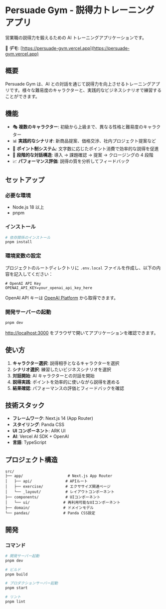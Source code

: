 # Persuade Gym - 説得力トレーニングアプリ

営業職の説得力を鍛えるための AI トレーニングアプリケーションです。

🚀 **デモ**: [https://persuade-gym.vercel.app](https://persuade-gym.vercel.app)

## 概要

Persuade Gym は、AI との対話を通じて説得力を向上させるトレーニングアプリです。様々な難易度のキャラクターと、実践的なビジネスシナリオで練習することができます。

## 機能

- 🎭 **複数のキャラクター**: 初級から上級まで、異なる性格と難易度のキャラクター
- 📊 **実践的なシナリオ**: 新商品提案、価格交渉、社内プロジェクト提案など
- 💯 **ポイント制システム**: 文字数に応じたポイント消費で効率的な説得を促進
- 🎯 **段階的な対話構造**: 導入 → 課題確認 → 提案 → クロージングの 4 段階
- 📈 **パフォーマンス評価**: 説得の質を分析してフィードバック

## セットアップ

### 必要な環境

- Node.js 18 以上
- pnpm

### インストール

```bash
# 依存関係のインストール
pnpm install
```

### 環境変数の設定

プロジェクトのルートディレクトリに `.env.local` ファイルを作成し、以下の内容を記入してください：

```env
# OpenAI API Key
OPENAI_API_KEY=your_openai_api_key_here
```

OpenAI API キーは [OpenAI Platform](https://platform.openai.com/api-keys) から取得できます。

### 開発サーバーの起動

```bash
pnpm dev
```

[http://localhost:3000](http://localhost:3000) をブラウザで開いてアプリケーションを確認できます。

## 使い方

1. **キャラクター選択**: 説得相手となるキャラクターを選択
2. **シナリオ選択**: 練習したいビジネスシナリオを選択
3. **対話開始**: AI キャラクターとの対話を開始
4. **説得実践**: ポイントを効率的に使いながら説得を進める
5. **結果確認**: パフォーマンスの評価とフィードバックを確認

## 技術スタック

- **フレームワーク**: Next.js 14 (App Router)
- **スタイリング**: Panda CSS
- **UI コンポーネント**: ARK UI
- **AI**: Vercel AI SDK + OpenAI
- **言語**: TypeScript

## プロジェクト構造

```
src/
├── app/                    # Next.js App Router
│   ├── api/               # APIルート
│   ├── exercise/          # エクササイズ関連ページ
│   └── _layout/           # レイアウトコンポーネント
├── components/            # UIコンポーネント
│   └── ui/               # 再利用可能なUIコンポーネント
├── domain/               # ドメインモデル
└── pandas/               # Panda CSS設定
```

## 開発

### コマンド

```bash
# 開発サーバー起動
pnpm dev

# ビルド
pnpm build

# プロダクションサーバー起動
pnpm start

# リント
pnpm lint
```
